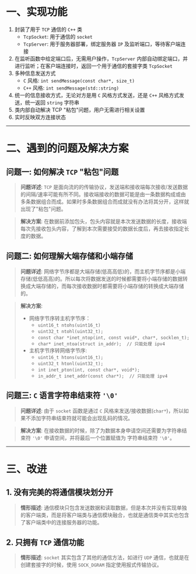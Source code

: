# 一、实现功能
1. 封装了用于 ```TCP``` 通信的 ```C++``` 类
    - ```TcpSocket```: 用于通信的 ```socket```
    - ```TcpServer```: 用于服务器部署，绑定服务器 ```IP``` 及监听端口，等待客户端连接
2. 在监听函数中给定端口后，无需用户操作，```TcpServer``` 内部自动绑定端口，并进行监听；在客户端连接时，返回一个用于通信的套接字类 ```TcpSocket```
3. 多种信息发送方式
    - ```C``` 风格: ```int sendMessage(const char*, size_t)```
    - ```C++``` 风格: ```int sendMessage(std::string)```
4. 统一的信息接收方式，无论对方是用 ```C``` 风格方式发送，还是 ```C++``` 风格方式发送，统一返回 ```string``` 字符串
5. 类内部自动解决 TCP "粘包"问题，用户无需进行相关设置
6. 实时反映双方连接状态

---
# 二、遇到的问题及解决方案
## 问题一: 如何解决 ```TCP``` "粘包"问题
> **问题详述**: ```TCP``` 是面向流的的传输协议，发送端和接收端每次接收/发送数据的间隔/速率可能有所不同。接收端接收的数据可能是由一条数据构成或由多条数据组合而成。如果时多条数据组合而成就没有办法将其分开，这样就出现了"粘包"问题。

> **解决方案**: 在数据前添加包头，包头内容就是本次发送数据的长度，接收端每次先接收包头内容，了解到本次需要接受的数据长度后，再去接收指定长度的数据。

## 问题二: 如何理解大端存储和小端存储
> **问题详述**: 网络字节序都是大端存储(低高高低)的，而主机字节序都是小端存储(低低高高)的。所以每次将数据发送的时候都需要将小端存储的数据转换成大端存储的，而每次接收数据时都需要将小端存储的转换成大端存储的。

> **解决方案**: 
> - 网络字节序转主机字节序：
>   - ```uint16_t ntohs(uint16_t)```
>   - ```uint32_t ntohl(uint32_t);```
>   - ```const char *inet_ntop(int, const void*, char*, socklen_t);```
>   - ```char* inet_ntoa(struct in_addr);  // 只能处理 ipv4```
> - 主机字节序转网络字节序:
>   - ```uint16_t htons(uint16_t);```
>   - ```uint32_t htonl(uint32_t);```
>   - ```int inet_pton(int, const char*, void*); ```
>   - ```in_addr_t inet_addr(const char*);  // 只能处理 ipv4```

## 问题三: ```C``` 语言字符串结束符 ```'\0'```
> **问题详述**: 由于 ```socket``` 函数是通过 ```C``` 风格来发送/接收数据(```char*```)，所以如果不添加字符串结束符就可能会出现乱码的情况。

> **解决方案**: 在接收数据的时候，除了为数据本身申请空间还需要为字符串结束符 ```'\0'``` 申请空间，并将最后一个位置赋值为 字符串结束符 ```'\0'```。

---
# 三、改进
## 1. 没有完美的将通信模块划分开
> **情形描述**: 通信模块只包含发送数据和读取数据，但是本次并没有实现单独的客户端类，而是将客户端类与通信模块融合，也就是通信类中其实也包含了客户端类中的连接服务器的功能。

## 2. 只拥有 ```TCP``` 通信功能
> **情形描述**: ```socket``` 其实包含了其他的通信方法，如进行 ```UDP``` 通信，也就是在创建套接字的时候，使用 ````SOCK_DGRAM```` 指定使用报式传输协议。
